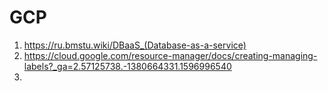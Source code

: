 # GCP
1. https://ru.bmstu.wiki/DBaaS_(Database-as-a-service) 
2. https://cloud.google.com/resource-manager/docs/creating-managing-labels?_ga=2.57125738.-1380664331.1596996540
3. 
